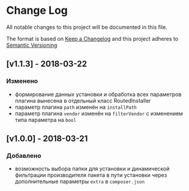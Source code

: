 # Change Log
All notable changes to this project will be documented in this file.

The format is based on [Keep a Changelog](http://keepachangelog.com/) 
and this project adheres to [Semantic Versioning](http://semver.org/)

## [v1.1.3] - 2018-03-22

### Изменено
- формирование данных установки и обработка всех параметров плагина вынесена в отдельный класс RoutedInstaller
- параметр плагина `path` изменён на `installPath`
- параметр плагина `vendor` изменён на `filterVendor` с изменением типа параметра на `bool`


## [v1.0.0] - 2018-03-21

### Добавлено
- возможность выбора папки для установки и динамической фильтрации производителя пакета в пути установки через дополнительные параметры `extra` в `composer.json`


[Разработка]: https://github.com/Ghiya/routed-installer/v1.1.0...HEAD
[v1.1.0]: https://github.com/Ghiya/routed-installer/compare/v1.1.1...v1.0.0